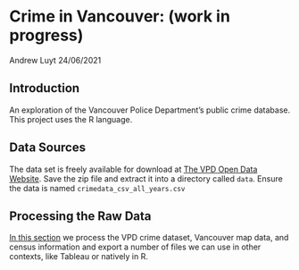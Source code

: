 Crime in Vancouver: (work in progress)
================
Andrew Luyt
24/06/2021

## Introduction

An exploration of the Vancouver Police Department’s public crime
database. This project uses the R language.

## Data Sources

The data set is freely available for download at [The VPD Open Data
Website](https://geodash.vpd.ca/opendata/). Save the zip file and
extract it into a directory called `data`. Ensure the data is named
`crimedata_csv_all_years.csv`

## Processing the Raw Data

[In this section](./preprocess_data.md) we process the VPD crime
dataset, Vancouver map data, and census information and export a number
of files we can use in other contexts, like Tableau or natively in R.
